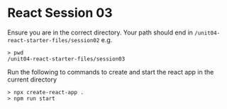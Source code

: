 # React Session 03

Ensure you are in the correct directory. Your path should end in `/unit04-react-starter-files/session02` e.g.

```shell
> pwd
/unit04-react-starter-files/session03
```

Run the following to commands to create and start the react app in the current directory

```shell
> npx create-react-app .
> npm run start
```